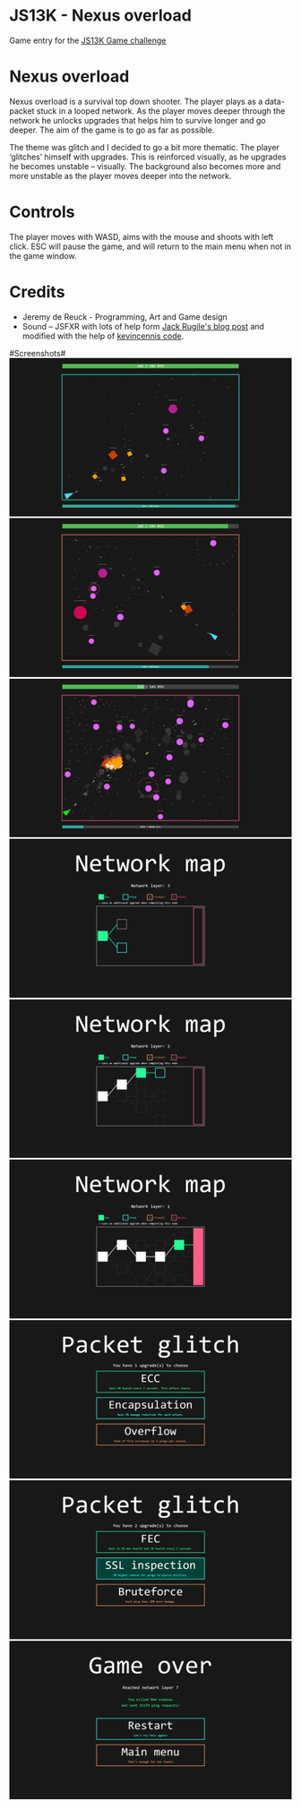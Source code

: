 JS13K - Nexus overload
======================

Game entry for the [JS13K Game challenge](http://js13kgames.com/)

# Nexus overload #
Nexus overload is a survival top down shooter. The player plays as a data-packet stuck in a looped network.
As the player moves deeper through the network he unlocks upgrades that helps him to survive longer and go deeper.
The aim of the game is to go as far as possible.

The theme was glitch and I decided to go a bit more thematic. The player ‘glitches’ himself with upgrades. This is reinforced visually, as he upgrades he becomes unstable – visually. The background also becomes more and more unstable as the player moves deeper into the network.

# Controls #
The player moves with WASD, aims with the mouse and shoots with left click.
ESC will pause the game, and will return to the main menu when not in the game window.

# Credits #
* Jeremy de Reuck - Programming, Art and Game design
* Sound – JSFXR with lots of help form [Jack Rugile's blog post](http://codepen.io/jackrugile/post/arcade-audio-for-js13k-games) and modified with the help of [kevincennis code](https://github.com/spmurrayzzz/ElementalVanguard/commit/d32f8d2d08c493611532d71f8a2934fc5afa1bfb).

#Screenshots#
![Nexus overload Game Play 1](https://github.com/PixelJerry/JS13K_Nexus_overload/blob/master/screenshots/Gameplay1.png "Nexus overload Game Play 1")
![Nexus overload Game Play 2](https://github.com/PixelJerry/JS13K_Nexus_overload/blob/master/screenshots/Gameplay2.png "Nexus overload Game Play 2")
![Nexus overload Game Play 3](https://github.com/PixelJerry/JS13K_Nexus_overload/blob/master/screenshots/Gameplay3.png "Nexus overload Game Play 3")
![Nexus overload Map 1](https://github.com/PixelJerry/JS13K_Nexus_overload/blob/master/screenshots/Map1.png "Nexus overload Map 1")
![Nexus overload Map 2](https://github.com/PixelJerry/JS13K_Nexus_overload/blob/master/screenshots/Map2.png "Nexus overload Map 2")
![Nexus overload Map 3](https://github.com/PixelJerry/JS13K_Nexus_overload/blob/master/screenshots/Map3.png "Nexus overload Map 3")
![Nexus overload Upgrade 1](https://github.com/PixelJerry/JS13K_Nexus_overload/blob/master/screenshots/Upgrade1.png "Nexus overload Upgrade 1")
![Nexus overload Upgrade 2](https://github.com/PixelJerry/JS13K_Nexus_overload/blob/master/screenshots/Upgrade2.png "Nexus overload Upgrade 2")
![Nexus overload End screen](https://github.com/PixelJerry/JS13K_Nexus_overload/blob/master/screenshots/EndScreen.png "Nexus overload End screen")
